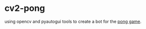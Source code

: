 # cv2-pong

using opencv and pyautogui tools to create a bot for the [pong game](https://playpong.net/).